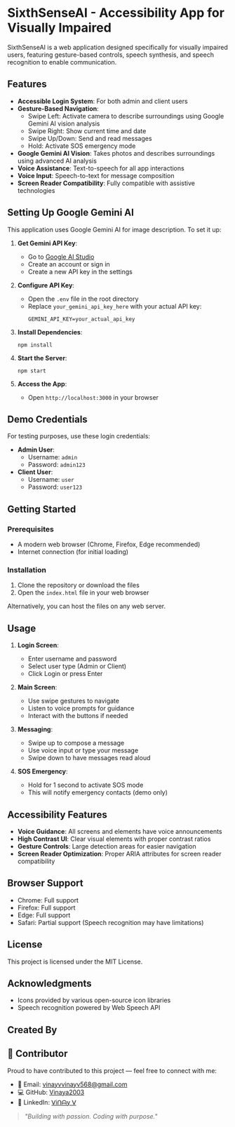 # SixthSenseAI - Accessibility App for Visually Impaired

SixthSenseAI is a web application designed specifically for visually impaired users, featuring gesture-based controls, speech synthesis, and speech recognition to enable communication.

## Features

- **Accessible Login System**: For both admin and client users
- **Gesture-Based Navigation**:
  - Swipe Left: Activate camera to describe surroundings using Google Gemini AI vision analysis
  - Swipe Right: Show current time and date
  - Swipe Up/Down: Send and read messages
  - Hold: Activate SOS emergency mode
- **Google Gemini AI Vision**: Takes photos and describes surroundings using advanced AI analysis
- **Voice Assistance**: Text-to-speech for all app interactions
- **Voice Input**: Speech-to-text for message composition
- **Screen Reader Compatibility**: Fully compatible with assistive technologies

## Setting Up Google Gemini AI

This application uses Google Gemini AI for image description. To set it up:

1. **Get Gemini API Key**:
   - Go to [Google AI Studio](https://aistudio.google.com/)
   - Create an account or sign in
   - Create a new API key in the settings

2. **Configure API Key**:
   - Open the `.env` file in the root directory
   - Replace `your_gemini_api_key_here` with your actual API key:
     ```
     GEMINI_API_KEY=your_actual_api_key
     ```

3. **Install Dependencies**:
   ```
   npm install
   ```

4. **Start the Server**:
   ```
   npm start
   ```

5. **Access the App**:
   - Open `http://localhost:3000` in your browser

## Demo Credentials

For testing purposes, use these login credentials:

- **Admin User**:
  - Username: `admin`
  - Password: `admin123`
- **Client User**:
  - Username: `user`
  - Password: `user123`

## Getting Started

### Prerequisites

- A modern web browser (Chrome, Firefox, Edge recommended)
- Internet connection (for initial loading)

### Installation

1. Clone the repository or download the files
2. Open the `index.html` file in your web browser

Alternatively, you can host the files on any web server.

## Usage

1. **Login Screen**:
   - Enter username and password
   - Select user type (Admin or Client)
   - Click Login or press Enter

2. **Main Screen**:
   - Use swipe gestures to navigate
   - Listen to voice prompts for guidance
   - Interact with the buttons if needed

3. **Messaging**:
   - Swipe up to compose a message
   - Use voice input or type your message
   - Swipe down to have messages read aloud

4. **SOS Emergency**:
   - Hold for 1 second to activate SOS mode
   - This will notify emergency contacts (demo only)

## Accessibility Features

- **Voice Guidance**: All screens and elements have voice announcements
- **High Contrast UI**: Clear visual elements with proper contrast ratios
- **Gesture Controls**: Large detection areas for easier navigation
- **Screen Reader Optimization**: Proper ARIA attributes for screen reader compatibility

## Browser Support

- Chrome: Full support
- Firefox: Full support
- Edge: Full support
- Safari: Partial support (Speech recognition may have limitations)

## License

This project is licensed under the MIT License.

## Acknowledgments

- Icons provided by various open-source icon libraries
- Speech recognition powered by Web Speech API 

## Created By

## 👤 Contributor

Proud to have contributed to this project — feel free to connect with me:

- 📧 Email: [vinayvvinayv568@gmail.com](mailto:vinayvvinayv568@gmail.com)  
- 💻 GitHub: [Vinaya2003](https://github.com/Vinaya2003)  
- 🔗 LinkedIn: [ᐯiᑎᗩy ᐯ](https://www.linkedin.com/in/ᐯiᑎᗩy-ᐯ-68875b232)

> *"Building with passion. Coding with purpose."*
